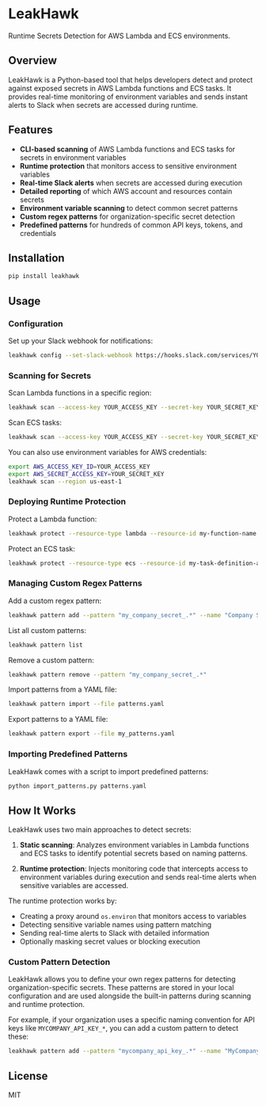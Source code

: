 # LeakHawk

Runtime Secrets Detection for AWS Lambda and ECS environments.

## Overview

LeakHawk is a Python-based tool that helps developers detect and protect against exposed secrets in AWS Lambda functions and ECS tasks. It provides real-time monitoring of environment variables and sends instant alerts to Slack when secrets are accessed during runtime.

## Features

- **CLI-based scanning** of AWS Lambda functions and ECS tasks for secrets in environment variables
- **Runtime protection** that monitors access to sensitive environment variables
- **Real-time Slack alerts** when secrets are accessed during execution
- **Detailed reporting** of which AWS account and resources contain secrets
- **Environment variable scanning** to detect common secret patterns
- **Custom regex patterns** for organization-specific secret detection
- **Predefined patterns** for hundreds of common API keys, tokens, and credentials

## Installation

```sh
pip install leakhawk
```

## Usage

### Configuration

Set up your Slack webhook for notifications:

```sh
leakhawk config --set-slack-webhook https://hooks.slack.com/services/YOUR/WEBHOOK/URL
```

### Scanning for Secrets

Scan Lambda functions in a specific region:

```sh
leakhawk scan --access-key YOUR_ACCESS_KEY --secret-key YOUR_SECRET_KEY --region us-east-1 --lambda
```

Scan ECS tasks:

```sh
leakhawk scan --access-key YOUR_ACCESS_KEY --secret-key YOUR_SECRET_KEY --region us-east-1 --ecs
```

You can also use environment variables for AWS credentials:

```sh
export AWS_ACCESS_KEY_ID=YOUR_ACCESS_KEY
export AWS_SECRET_ACCESS_KEY=YOUR_SECRET_KEY
leakhawk scan --region us-east-1
```

### Deploying Runtime Protection

Protect a Lambda function:

```sh
leakhawk protect --resource-type lambda --resource-id my-function-name --slack-webhook https://hooks.slack.com/services/YOUR/WEBHOOK/URL
```

Protect an ECS task:

```sh
leakhawk protect --resource-type ecs --resource-id my-task-definition-arn --slack-webhook https://hooks.slack.com/services/YOUR/WEBHOOK/URL
```

### Managing Custom Regex Patterns

Add a custom regex pattern:

```sh
leakhawk pattern add --pattern "my_company_secret_.*" --name "Company Secret" --severity critical
```

List all custom patterns:

```sh
leakhawk pattern list
```

Remove a custom pattern:

```sh
leakhawk pattern remove --pattern "my_company_secret_.*"
```

Import patterns from a YAML file:

```sh
leakhawk pattern import --file patterns.yaml
```

Export patterns to a YAML file:

```sh
leakhawk pattern export --file my_patterns.yaml
```

### Importing Predefined Patterns

LeakHawk comes with a script to import predefined patterns:

```sh
python import_patterns.py patterns.yaml
```

## How It Works

LeakHawk uses two main approaches to detect secrets:

1. **Static scanning**: Analyzes environment variables in Lambda functions and ECS tasks to identify potential secrets based on naming patterns.

2. **Runtime protection**: Injects monitoring code that intercepts access to environment variables during execution and sends real-time alerts when sensitive variables are accessed.

The runtime protection works by:

- Creating a proxy around `os.environ` that monitors access to variables
- Detecting sensitive variable names using pattern matching
- Sending real-time alerts to Slack with detailed information
- Optionally masking secret values or blocking execution

### Custom Pattern Detection

LeakHawk allows you to define your own regex patterns for detecting organization-specific secrets. These patterns are stored in your local configuration and are used alongside the built-in patterns during scanning and runtime protection.

For example, if your organization uses a specific naming convention for API keys like `MYCOMPANY_API_KEY_*`, you can add a custom pattern to detect these:

```bash
leakhawk pattern add --pattern "mycompany_api_key_.*" --name "MyCompany API Key" --severity critical
```

## License

MIT
